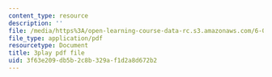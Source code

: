 ```yaml
---
content_type: resource
description: ''
file: /media/https%3A/open-learning-course-data-rc.s3.amazonaws.com/6-02-introduction-to-eecs-ii-digital-communication-systems-fall-2012/3f63e209db5b2c8b329af1d2a8d672b2_WafWLM41pQ0.pdf
file_type: application/pdf
resourcetype: Document
title: 3play pdf file
uid: 3f63e209-db5b-2c8b-329a-f1d2a8d672b2
---
```

